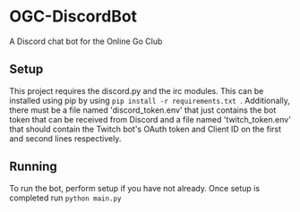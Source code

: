 # OGC-DiscordBot
A Discord chat bot for the Online Go Club

## Setup
This project requires the discord.py and the irc modules. This can be installed using pip by using ```pip install -r requirements.txt ```.
Additionally, there must be a file named 'discord_token.env' that just contains the bot token that can be received from Discord and a file named 'twitch_token.env'
that should contain the Twitch bot's OAuth token and Client ID on the first and second lines respectively.

## Running
To run the bot, perform setup if you have not already. Once setup is completed run ```python main.py```
